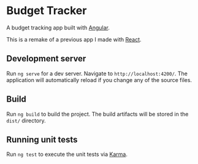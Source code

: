 # Budget Tracker

A budget tracking app built with [Angular](https://angular.io/).

This is a remake of a previous app I made with [React](https://github.com/fa-901/budget-tracker).

## Development server

Run `ng serve` for a dev server. Navigate to `http://localhost:4200/`. The application will automatically reload if you change any of the source files.

## Build

Run `ng build` to build the project. The build artifacts will be stored in the `dist/` directory.

## Running unit tests

Run `ng test` to execute the unit tests via [Karma](https://karma-runner.github.io).
